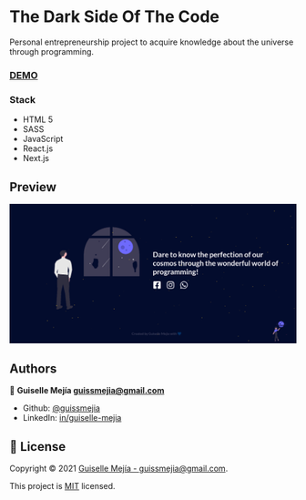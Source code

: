 # The Dark Side Of The Code

Personal entrepreneurship project to acquire knowledge about the universe through programming.

### [DEMO](https://the-dark-side-of-the-code.vercel.app/)

### Stack

- HTML 5
- SASS
- JavaScript
- React.js
- Next.js

## Preview

![](Screenshot.png)

## Authors

👤 **Guiselle Mejía <guissmejia@gmail.com>**

- Github: [@guissmejia](github.com/guissmejia)
- LinkedIn: [in/guiselle-mejia](https://www.linkedin.com/in/guiselle-mejia/)

## 📝 License

Copyright © 2021 [Guiselle Mejía - <guissmejia@gmail.com>](https://github.com/guissmejia).

This project is [MIT](hhttps://github.com/guissmejia/theDarkSideOfTheCode/blob/main/LICENSE) licensed.
